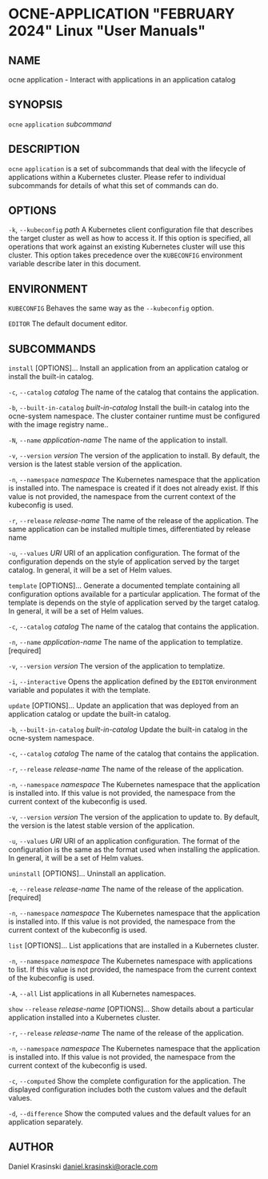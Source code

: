 OCNE-APPLICATION "FEBRUARY 2024" Linux "User Manuals"
=====================================================

NAME
----

ocne application - Interact with applications in an application catalog

SYNOPSIS
--------

`ocne` `application` *subcommand*

DESCRIPTION
-----------

`ocne` `application` is a set of subcommands that deal with the lifecycle
of applications within a Kubernetes cluster.  Please refer to individual
subcommands for details of what this set of commands can do.

OPTIONS
-------

`-k`, `--kubeconfig` *path*
  A Kubernetes client configuration file that describes the target cluster as
  well as how to access it.  If this option is specified, all operations that
  work against an existing Kubernetes cluster will use this cluster.  This
  option takes precedence over the `KUBECONFIG` environment variable describe
  later in this document.

ENVIRONMENT
-----------

`KUBECONFIG`
  Behaves the same way as the `--kubeconfig` option.

`EDITOR`
  The default document editor.

SUBCOMMANDS
-----------

`install` [OPTIONS]...
  Install an application from an application catalog or install the built-in catalog.

`-c`, `--catalog` *catalog*
    The name of the catalog that contains the application.

`-b`, `--built-in-catalog` *built-in-catalog*
    Install the built-in catalog into the ocne-system namespace.  The cluster container runtime must be configured with the image registry name..

`-N`, `--name` *application-name*
    The name of the application to install.

`-v`, `--version` *version*
    The version of the application to install.  By default, the version is
    the latest stable version of the application.

`-n`, `--namespace` *namespace*
    The Kubernetes namespace that the application is installed into.  The
    namespace is created if it does not already exist.  If this value is
    not provided, the namespace from the current context of the kubeconfig
    is used.

`-r`, `--release` *release-name*
    The name of the release of the application.  The same application can
    be installed multiple times, differentiated by release name

`-u`, `--values` *URI*
    URI of an application configuration.  The format of the configuration
    depends on the style of application served by the target catalog.  In
    general, it will be a set of Helm values.

`template` [OPTIONS]...
  Generate a documented template containing all configuration options available
  for a particular application.  The format of the template is depends on the
  style of application served by the target catalog.  In general, it will be a
  set of Helm values.

`-c`, `--catalog` *catalog*
    The name of the catalog that contains the application.

`-n`, `--name` *application-name*
    The name of the application to templatize. [required]

`-v`, `--version` *version*
    The version of the application to templatize.

`-i`, `--interactive`
    Opens the application defined by the `EDITOR` environment variable and
    populates it with the template.

`update` [OPTIONS]...
  Update an application that was deployed from an application catalog or update the built-in catalog.

`-b`, `--built-in-catalog` *built-in-catalog*
    Update the built-in catalog in the ocne-system namespace.

`-c`, `--catalog` *catalog*
The name of the catalog that contains the application.

`-r`, `--release` *release-name*
    The name of the release of the application.

`-n`, `--namespace` *namespace*
    The Kubernetes namespace that the application is installed into.  If this
    value is not provided, the namespace from the current context of the
    kubeconfig is used.

`-v`, `--version` *version*
    The version of the application to update to.  By default, the version
    is the latest stable version of the application.

`-u`, `--values` *URI*
    URI of an application configuration.  The format of the configuration
    is the same as the format used when installing the application.  In
    general, it will be a set of Helm values.

`uninstall` [OPTIONS]...
  Uninstall an application.

`-e`, `--release` *release-name*
    The name of the release of the application. [required]

`-n`, `--namespace` *namespace*
    The Kubernetes namespace that the application is installed into.  If this
    value is not provided, the namespace from the current context of the
    kubeconfig is used.

`list` [OPTIONS]...
  List applications that are installed in a Kubernetes cluster.

`-n`, `--namespace` *namespace*
    The Kubernetes namespace with applications to list.  If this value is not
    provided, the namespace from the current context of the kubeconfig is used.

`-A`, `--all`
    List applications in all Kubernetes namespaces.

`show` `--release` *release-name* [OPTIONS]...
  Show details about a particular application installed into a Kubernetes
  cluster.

`-r`, `--release` *release-name*
    The name of the release of the application.

`-n`, `--namespace` *namespace*
    The Kubernetes namespace that the application is installed into.  If this
    value is not provided, the namespace from the current context of the
    kubeconfig is used.

`-c`, `--computed`
    Show the complete configuration for the application.  The displayed
    configuration includes both the custom values and the default values.

`-d`, `--difference`
    Show the computed values and the default values for an application
    separately.

AUTHOR
------

Daniel Krasinski <daniel.krasinski@oracle.com>
